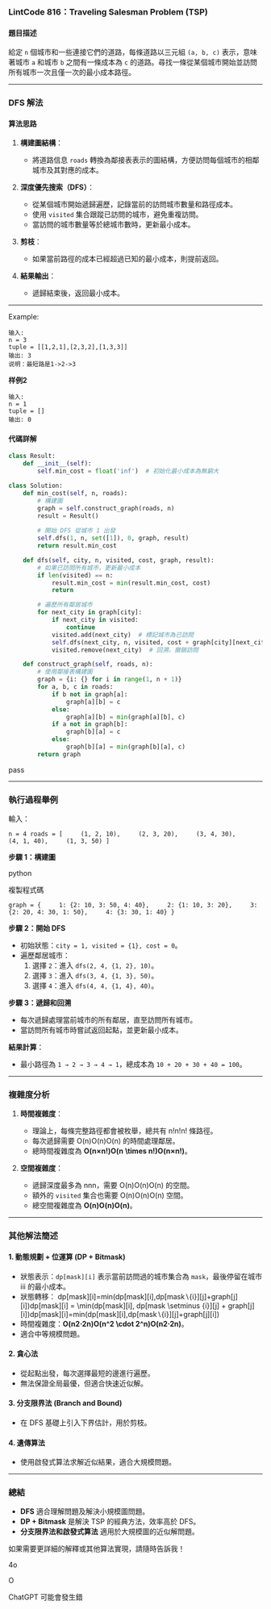 
### **LintCode 816：Traveling Salesman Problem (TSP)**

#### **題目描述**

給定 `n` 個城市和一些連接它們的道路，每條道路以三元組 `(a, b, c)` 表示，意味著城市 `a` 和城市 `b` 之間有一條成本為 `c` 的道路。尋找一條從某個城市開始並訪問所有城市一次且僅一次的最小成本路徑。

---

### **DFS 解法**

#### **算法思路**

1. **構建圖結構**：
    
    - 將道路信息 `roads` 轉換為鄰接表表示的圖結構，方便訪問每個城市的相鄰城市及其對應的成本。
2. **深度優先搜索（DFS）**：
    
    - 從某個城市開始遞歸遍歷，記錄當前的訪問城市數量和路徑成本。
    - 使用 `visited` 集合跟蹤已訪問的城市，避免重複訪問。
    - 當訪問的城市數量等於總城市數時，更新最小成本。
3. **剪枝**：
    
    - 如果當前路徑的成本已經超過已知的最小成本，則提前返回。
4. **結果輸出**：
    
    - 遞歸結束後，返回最小成本。

---
Example:
```plain
输入: 
n = 3
tuple = [[1,2,1],[2,3,2],[1,3,3]]
输出: 3
说明：最短路是1->2->3
```
**样例2**
```plain
输入:
n = 1
tuple = []
输出: 0
```


#### **代碼詳解**
```python
class Result:
    def __init__(self):
        self.min_cost = float('inf')  # 初始化最小成本為無窮大

class Solution:
    def min_cost(self, n, roads):
        # 構建圖
        graph = self.construct_graph(roads, n)
        result = Result()
        
        # 開始 DFS 從城市 1 出發
        self.dfs(1, n, set([1]), 0, graph, result)
        return result.min_cost

    def dfs(self, city, n, visited, cost, graph, result):
        # 如果已訪問所有城市，更新最小成本
        if len(visited) == n:
            result.min_cost = min(result.min_cost, cost)
            return

        # 遍歷所有鄰居城市
        for next_city in graph[city]:
            if next_city in visited:
                continue
            visited.add(next_city)  # 標記城市為已訪問
            self.dfs(next_city, n, visited, cost + graph[city][next_city], graph, result)
            visited.remove(next_city)  # 回溯，撤銷訪問

    def construct_graph(self, roads, n):
        # 使用鄰接表構建圖
        graph = {i: {} for i in range(1, n + 1)}
        for a, b, c in roads:
            if b not in graph[a]:
                graph[a][b] = c
            else:
                graph[a][b] = min(graph[a][b], c)
            if a not in graph[b]:
                graph[b][a] = c
            else:
                graph[b][a] = min(graph[b][a], c)
        return graph

```
pass

---

### **執行過程舉例**

輸入：

`n = 4 roads = [     (1, 2, 10),     (2, 3, 20),     (3, 4, 30),     (4, 1, 40),     (1, 3, 50) ]`

**步驟 1：構建圖**

python

複製程式碼

`graph = {     1: {2: 10, 3: 50, 4: 40},     2: {1: 10, 3: 20},     3: {2: 20, 4: 30, 1: 50},     4: {3: 30, 1: 40} }`

**步驟 2：開始 DFS**

- 初始狀態：`city = 1, visited = {1}, cost = 0`。
- 遍歷鄰居城市：
    1. 選擇 `2`：進入 `dfs(2, 4, {1, 2}, 10)`。
    2. 選擇 `3`：進入 `dfs(3, 4, {1, 3}, 50)`。
    3. 選擇 `4`：進入 `dfs(4, 4, {1, 4}, 40)`。

**步驟 3：遞歸和回溯**

- 每次遞歸處理當前城市的所有鄰居，直至訪問所有城市。
- 當訪問所有城市時嘗試返回起點，並更新最小成本。

**結果計算**：

- 最小路徑為 `1 → 2 → 3 → 4 → 1`，總成本為 `10 + 20 + 30 + 40 = 100`。

---

### **複雜度分析**

1. **時間複雜度**：
    
    - 理論上，每條完整路徑都會被枚舉，總共有 n!n!n! 條路徑。
    - 每次遞歸需要 O(n)O(n)O(n) 的時間處理鄰居。
    - 總時間複雜度為 **O(n×n!)O(n \times n!)O(n×n!)**。
2. **空間複雜度**：
    
    - 遞歸深度最多為 nnn，需要 O(n)O(n)O(n) 的空間。
    - 額外的 `visited` 集合也需要 O(n)O(n)O(n) 空間。
    - 總空間複雜度為 **O(n)O(n)O(n)**。

---

### **其他解法簡述**

#### 1. **動態規劃 + 位運算 (DP + Bitmask)**

- 狀態表示：`dp[mask][i]` 表示當前訪問過的城市集合為 `mask`，最後停留在城市 iii 的最小成本。
- 狀態轉移： dp[mask][i]=min⁡(dp[mask][i],dp[mask∖{i}][j]+graph[j][i])dp[mask][i] = \min(dp[mask][i], dp[mask \setminus \{i\}][j] + graph[j][i])dp[mask][i]=min(dp[mask][i],dp[mask∖{i}][j]+graph[j][i])
- 時間複雜度：**O(n2⋅2n)O(n^2 \cdot 2^n)O(n2⋅2n)**。
- 適合中等規模問題。

#### 2. **貪心法**

- 從起點出發，每次選擇最短的邊進行遍歷。
- 無法保證全局最優，但適合快速近似解。

#### 3. **分支限界法 (Branch and Bound)**

- 在 DFS 基礎上引入下界估計，用於剪枝。

#### 4. **遺傳算法**

- 使用啟發式算法求解近似結果，適合大規模問題。

---

### **總結**

- **DFS** 適合理解問題及解決小規模圖問題。
- **DP + Bitmask** 是解決 TSP 的經典方法，效率高於 DFS。
- **分支限界法和啟發式算法** 適用於大規模圖的近似解問題。

如果需要更詳細的解釋或其他算法實現，請隨時告訴我！

4o

  

O

ChatGPT 可能會發生錯